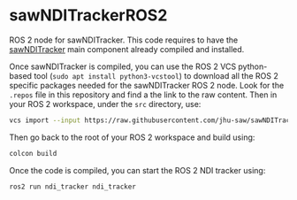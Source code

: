 # sawNDITrackerROS2

ROS 2 node for sawNDITracker.  This code requires to have the [sawNDITracker](https://github.com/jhu-saw/sawNDITracker) main component already compiled and installed.

Once sawNDITracker is compiled, you can use the ROS 2 VCS python-based tool (`sudo apt install python3-vcstool`) to download all the ROS 2 specific packages needed for the sawNDITracker ROS 2 node.  Look for the `.repos` file in this repository and find a the link to the raw content.  Then in your ROS 2 workspace, under the `src` directory, use:
```sh
vcs import --input https://raw.githubusercontent.com/jhu-saw/sawNDITrackerROS2/main/ndi_tracker.repos
```
Then go back to the root of your ROS 2 workspace and build using:
```sh
colcon build
```

Once the code is compiled, you can start the ROS 2 NDI tracker using:
```
ros2 run ndi_tracker ndi_tracker
```
